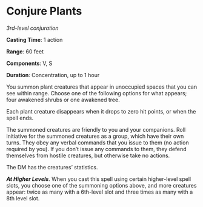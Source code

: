 # Conjure Plants
*3rd-level conjuration*

**Casting Time**: 1 action

**Range**: 60 feet

**Components**: V, S

**Duration**: Concentration, up to 1 hour

You summon plant creatures that appear in unoccupied spaces that you can see within range. Choose one of the following options for what appears; four awakened shrubs or one awakened tree.

Each plant creature disappears when it drops to zero hit points, or when the spell ends.

The summoned creatures are friendly to you and your companions. Roll initiative for the summoned creatures as a group, which have their own turns. They obey any verbal commands that you issue to them (no action required by you). If you don’t issue any commands to them, they defend themselves from hostile creatures, but otherwise take no actions.

The DM has the creatures’ statistics.

***At Higher Levels***. When you cast this spell using certain higher-level spell slots, you choose one of the summoning options above, and more creatures appear: twice as many with a 6th-level slot and three times as many with a 8th level slot.

